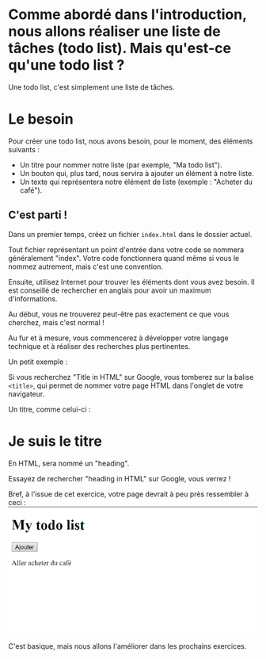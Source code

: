 
# Comme abordé dans l'introduction, nous allons réaliser une liste de tâches (todo list). Mais qu'est-ce qu'une todo list ?

Une todo list, c'est simplement une liste de tâches.

# Le besoin

Pour créer une todo list, nous avons besoin, pour le moment, des éléments suivants :

- Un titre pour nommer notre liste (par exemple, "Ma todo list").
- Un bouton qui, plus tard, nous servira à ajouter un élément à notre liste.
- Un texte qui représentera notre élément de liste (exemple : "Acheter du café").

## C'est parti !

Dans un premier temps, créez un fichier `index.html` dans le dossier actuel.

Tout fichier représentant un point d'entrée dans votre code se nommera généralement "index". Votre code fonctionnera quand même si vous le nommez autrement, mais c'est une convention.

Ensuite, utilisez Internet pour trouver les éléments dont vous avez besoin. Il est conseillé de rechercher en anglais pour avoir un maximum d'informations.

Au début, vous ne trouverez peut-être pas exactement ce que vous cherchez, mais c'est normal !

Au fur et à mesure, vous commencerez à développer votre langage technique et à réaliser des recherches plus pertinentes.

Un petit exemple :

Si vous recherchez "Title in HTML" sur Google, vous tomberez sur la balise `<title>`, qui permet de nommer votre page HTML dans l'onglet de votre navigateur.

Un titre, comme celui-ci :

# Je suis le titre

En HTML, sera nommé un "heading".

Essayez de rechercher "heading in HTML" sur Google, vous verrez !

Bref, à l'issue de cet exercice, votre page devrait à peu près ressembler à ceci : ![alt text](image.png)

C'est basique, mais nous allons l'améliorer dans les prochains exercices.
